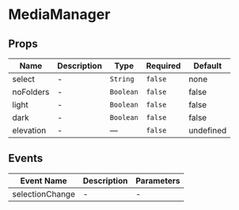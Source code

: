 # MediaManager

## Props

<!-- @vuese:MediaManager:props:start -->

|Name|Description|Type|Required|Default|
|---|---|---|---|---|
|select|-|`String`|`false`|none|
|noFolders|-|`Boolean`|`false`|false|
|light|-|`Boolean`|`false`|false|
|dark|-|`Boolean`|`false`|false|
|elevation|-|—|`false`|undefined|

<!-- @vuese:MediaManager:props:end -->


## Events

<!-- @vuese:MediaManager:events:start -->

|Event Name|Description|Parameters|
|---|---|---|
|selectionChange|-|-|

<!-- @vuese:MediaManager:events:end -->


